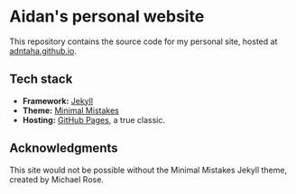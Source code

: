 # Aidan's personal website

This repository contains the source code for my personal site, hosted at [adntaha.github.io](https://adntaha.github.io).

## Tech stack

- **Framework:** [Jekyll](https://jekyllrb.com/)
- **Theme:** [Minimal Mistakes](https://github.com/mmistakes/minimal-mistakes)
- **Hosting:** [GitHub Pages](https://pages.github.com/), a true classic.

## Acknowledgments

This site would not be possible without the Minimal Mistakes Jekyll theme, created by Michael Rose.
